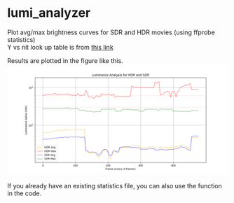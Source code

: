 # lumi_analyzer
Plot avg/max brightness curves for SDR and HDR movies (using ffprobe statistics)  
Y vs nit look up table is from [this link](https://www.avsforum.com/threads/pq-to-nits-nits-to-pq-conversion.3274319/)

Results are plotted in the figure like this.  
![Figure](Figure_1.png)

If you already have an existing statistics file, you can also use the function in the code.  
